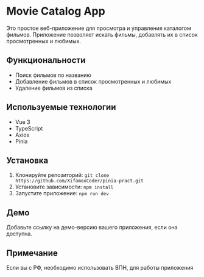 # Movie Catalog App

Это простое веб-приложение для просмотра и управления каталогом фильмов. Приложение позволяет искать фильмы, добавлять их в список просмотренных и любимых.

## Функциональности

- Поиск фильмов по названию
- Добавление фильмов в список просмотренных и любимых
- Удаление фильмов из списка

## Используемые технологии

- Vue 3
- TypeScript
- Axios
- Pinia

## Установка

1. Клонируйте репозиторий: `git clone https://github.com/XifamoxCoder/pinia-pract.git`
2. Установите зависимости: `npm install`
3. Запустите приложение: `npm run dev`

## Демо

Добавьте ссылку на демо-версию вашего приложения, если она доступна.

## Примечание

Если вы с РФ, необходимо использовать ВПН, для работы приложения